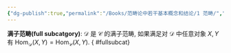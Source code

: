 ```yaml
---
{"dg-publish":true,"permalink":"/Books/范畴论中若干基本概念和结论/1 范畴/","dgPassFrontmatter":true,"created":"2024-07-06T09:51:15.092+08:00","updated":"2024-07-07T19:52:27.071+08:00"}
---
```


**满子范畴(full subcatgory)**: $\mathcal{D}$ 是 $\mathcal{C}$ 的满子范畴,  如果满足对 $\mathcal{D}$ 中任意对象 $X,Y$ 有 $\mathrm{Hom}_{\mathcal{D}}(X,Y)=\mathrm{Hom}_{\mathcal{C}}(X,Y)$.
{ #fullsubcat}
